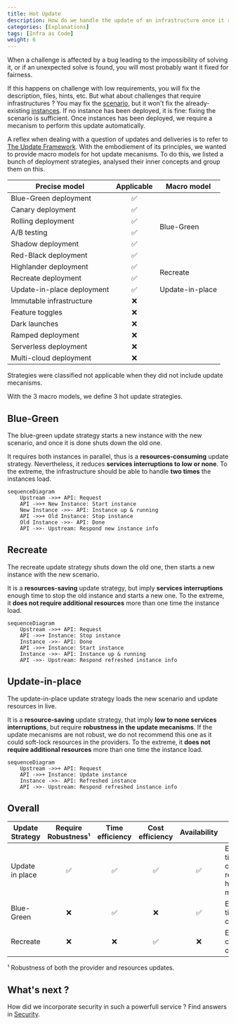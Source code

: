 ```yaml
---
title: Hot Update
description: How do we handle the update of an infrastructure once it runs ?
categories: [Explanations]
tags: [Infra as Code]
weight: 6
---
```


When a challenge is affected by a bug leading to the impossibility of solving it, or if an unexpected solve is found, you will most probably want it fixed for fairness.

If this happens on challenge with low requirements, you will fix the description, files, hints, etc.
But what about challenges that require infrastructures ? You may fix the [scenario](/docs/chall-manager/glossary#scenario), but it won't fix the already-existing [instances](/docs/chall-manager/glossary#instance).
If no instance has been deployed, it is fine: fixing the scenario is sufficient. Once instances has been deployed, we require a mecanism to perform this update automatically.

A reflex when dealing with a question of updates and deliveries is to refer to [The Update Framework](https://theupdateframework.io/).
With the embodiement of its principles, we wanted to provide macro models for hot update mecanisms.
To do this, we listed a bunch of deployment strategies, analysed their inner concepts and group them on this.

<table><thead>
  <tr>
    <th>Precise model</th>
    <th>Applicable</th>
    <th>Macro model</th>
  </tr></thead>
<tbody>
  <tr>
    <td>Blue-Green deployment</td>
    <td align="center">✅</td>
    <td rowspan="6">Blue-Green</td>
  </tr>
  <tr>
    <td>Canary deployment</td>
    <td align="center">✅</td>
  </tr>
  <tr>
    <td>Rolling deployment</td>
    <td align="center">✅</td>
  </tr>
  <tr>
    <td>A/B testing</td>
    <td align="center">✅</td>
  </tr>
  <tr>
    <td>Shadow deployment</td>
    <td align="center">✅</td>
  </tr>
  <tr>
    <td>Red-Black deployment</td>
    <td align="center">✅</td>
  </tr>
  <tr>
    <td>Highlander deployment</td>
    <td align="center">✅</td>
    <td rowspan="2">Recreate</td>
  </tr>
  <tr>
    <td>Recreate deployment</td>
    <td align="center">✅</td>
  </tr>
  <tr>
    <td>Update-in-place deployment</td>
    <td align="center">✅</td>
    <td>Update-in-place</td>
  </tr>
  <tr>
    <td>Immutable infrastructure</td>
    <td align="center">❌</td>
    <td></td>
  </tr>
  <tr>
    <td>Feature toggles</td>
    <td align="center">❌</td>
    <td></td>
  </tr>
  <tr>
    <td>Dark launches</td>
    <td align="center">❌</td>
    <td></td>
  </tr>
  <tr>
    <td>Ramped deployment</td>
    <td align="center">❌</td>
    <td></td>
  </tr>
  <tr>
    <td>Serverless deployment</td>
    <td align="center">❌</td>
    <td></td>
  </tr>
  <tr>
    <td>Multi-cloud deployment</td>
    <td align="center">❌</td>
    <td></td>
  </tr>
</tbody></table>

Strategies were classified not applicable when they did not include update mecanisms.

With the 3 macro models, we define 3 hot update strategies.

## Blue-Green

The blue-green update strategy starts a new instance with the new scenario, and once it is done shuts down the old one.

It requires both instances in parallel, thus is a **resources-consuming** update strategy. Nevertheless, it reduces **services interruptions to low or none**.
To the extreme, the infrastructure should be able to handle **two times** the instances load.

```mermaid
sequenceDiagram
    Upstream ->>+ API: Request
    API ->>+ New Instance: Start instance
    New Instance ->>- API: Instance up & running
    API ->>+ Old Instance: Stop instance
    Old Instance ->>- API: Done
    API ->>- Upstream: Respond new instance info
```

## Recreate

The recreate update strategy shuts down the old one, then starts a new instance with the new scenario.

It is a **resources-saving** update strategy, but imply **services interruptions** enough time to stop the old instance and starts a new one.
To the extreme, it **does not require additional resources** more than one time the instance load.

```mermaid
sequenceDiagram
    Upstream ->>+ API: Request
    API ->>+ Instance: Stop instance
    Instance ->>- API: Done
    API ->>+ Instance: Start instance
    Instance ->>- API: Instance up & running
    API ->>- Upstream: Respond refreshed instance info
```

## Update-in-place

The update-in-place update strategy loads the new scenario and update resources in live.

It is a **resource-saving** update strategy, that imply **low to none services interruptions**, but require **robustness in the update mecanisms**. If the update mecanisms are not robust, we do not recommend this one as it could soft-lock resources in the providers.
To the extreme, it **does not require additional resources** more than one time the instance load.

```mermaid
sequenceDiagram
    Upstream ->>+ API: Request
    API ->>+ Instance: Update instance
    Instance ->>- API: Refreshed instance
    API ->>- Upstream: Respond refreshed instance info
```

## Overall

| Update Strategy | Require Robustness¹ | Time efficiency | Cost efficiency | Availability | TL;DR; |
|---|:---:|:---:|:---:|:---:|---|
| Update in place | ✅ | ✅ | ✅ | ✅ | Efficient in time & cost ; require high maturity |
| Blue-Green      | ❌ | ✅ | ❌ | ✅ | Efficient in time ; costfull |
| Recreate        | ❌ | ❌ | ✅ | ❌ | Efficient in cost ; time consuming |

¹ Robustness of both the provider and resources updates.

## What's next ?

How did we incorporate security in such a powerfull service ?
Find answers in [Security](/docs/chall-manager/design/security).
